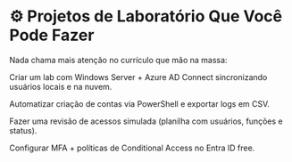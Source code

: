 
# ⚙️ Projetos de Laboratório Que Você Pode Fazer

Nada chama mais atenção no currículo que mão na massa:

Criar um lab com Windows Server + Azure AD Connect sincronizando usuários locais e na nuvem.

Automatizar criação de contas via PowerShell e exportar logs em CSV.

Fazer uma revisão de acessos simulada (planilha com usuários, funções e status).

Configurar MFA + políticas de Conditional Access no Entra ID free.
